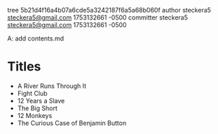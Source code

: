 tree 5b21d4f16a4b07a6cde5a3242187f6a5a68b060f
author steckera5 <steckera5@gmail.com> 1753132661 -0500
committer steckera5 <steckera5@gmail.com> 1753132661 -0500

A: add contents.md
# Titles
- A River Runs Through It
- Fight Club
- 12 Years a Slave
- The Big Short
- 12 Monkeys
- The Curious Case of Benjamin Button
